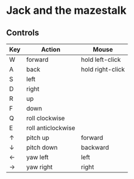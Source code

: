 # Jack and the mazestalk
## Controls
| Key | Action | Mouse |
| --- | ------ | ----- |
| W | forward | hold left-click |
| A | back | hold right-click |
| S | left | |
| D | right | |
| R | up | |
| F | down | |
| Q | roll clockwise| |
| E | roll anticlockwise| |
| ↑ | pitch up| forward |
| ↓ | pitch down| backward |
| ← | yaw left| left |
| → | yaw right| right |